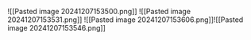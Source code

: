 ![[Pasted image 20241207153500.png]]
![[Pasted image 20241207153531.png]]
![[Pasted image 20241207153606.png]]![[Pasted image 20241207153546.png]]